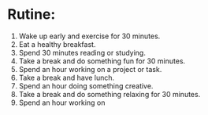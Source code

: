 # Rutine:

1. Wake up early and exercise for 30 minutes.
 2. Eat a healthy breakfast. 
 3. Spend 30 minutes reading or studying.
  4. Take a break and do something fun for 30 minutes. 
  5. Spend an hour working on a project or task. 
  6. Take a break and have lunch. 
  7. Spend an hour doing something creative. 
  8. Take a break and do something relaxing for 30 minutes. 
  9. Spend an hour working on
